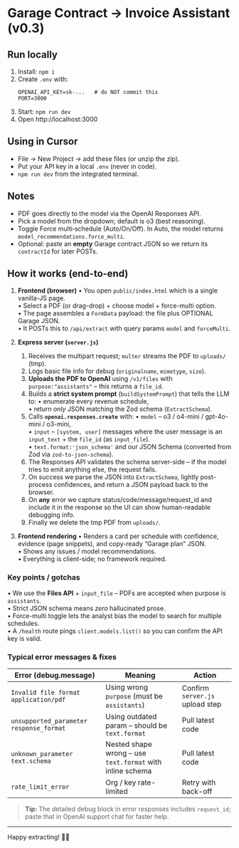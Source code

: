 # Garage Contract → Invoice Assistant (v0.3)

## Run locally
1) Install: `npm i`
2) Create `.env` with:
   ```
   OPENAI_API_KEY=sk-...   # do NOT commit this
   PORT=3000
   ```
3) Start: `npm run dev`
4) Open http://localhost:3000

## Using in Cursor
- File → New Project → add these files (or unzip the zip).
- Put your API key in a local `.env` (never in code).
- `npm run dev` from the integrated terminal.

## Notes
- PDF goes directly to the model via the OpenAI Responses API.
- Pick a model from the dropdown; default is o3 (best reasoning).
- Toggle Force multi‑schedule (Auto/On/Off). In Auto, the model returns `model_recommendations.force_multi`.
- Optional: paste an **empty** Garage contract JSON so we return its `contractId` for later POSTs.

## How it works (end-to-end)

1. **Frontend (browser)**
   • You open `public/index.html` which is a single vanilla-JS page.  
   • Select a PDF (or drag-drop) + choose model + force-multi option.  
   • The page assembles a `FormData` payload: the file plus OPTIONAL Garage JSON.  
   • It POSTs this to `/api/extract` with query params `model` and `forceMulti`.

2. **Express server (`server.js`)**
   1. Receives the multipart request; `multer` streams the PDF to `uploads/` (tmp).  
   2. Logs basic file info for debug (`originalname`, `mimetype`, `size`).  
   3. **Uploads the PDF to OpenAI** using `/v1/files` with `purpose:"assistants"` – this returns a `file_id`.
   4. Builds a **strict system prompt** (`buildSystemPrompt`) that tells the LLM to:
      • enumerate every revenue schedule,  
      • return *only* JSON matching the Zod schema (`ExtractSchema`).
   5. Calls **`openai.responses.create`** with:
      • `model` – o3 / o4-mini / gpt-4o-mini / o3-mini,  
      • `input` – `[system, user]` messages where the user message is an `input_text` + the `file_id` (as `input_file`).  
      • `text.format:'json_schema'` and our JSON Schema (converted from Zod via `zod-to-json-schema`).  
   6. The Responses API validates the schema server-side – if the model tries to emit anything else, the request fails.
   7. On success we parse the JSON into `ExtractSchema`, lightly post-process confidences, and return a JSON payload back to the browser.
   8. On **any** error we capture status/code/message/request_id and include it in the response so the UI can show human-readable debugging info.
   9. Finally we delete the tmp PDF from `uploads/`.

3. **Frontend rendering**
   • Renders a card per schedule with confidence, evidence (page snippets), and copy-ready “Garage plan” JSON.  
   • Shows any issues / model recommendations.  
   • Everything is client-side; no framework required.

### Key points / gotchas

• We use the **Files API** + `input_file` – PDFs are accepted when purpose is `assistants`.  
• Strict JSON schema means *zero* hallucinated prose.  
• Force-multi toggle lets the analyst bias the model to search for multiple schedules.  
• A `/health` route pings `client.models.list()` so you can confirm the API key is valid.

### Typical error messages & fixes

| Error (debug.message) | Meaning | Action |
|-----------------------|---------|--------|
| `Invalid file format application/pdf` | Using wrong `purpose` (must be `assistants`) | Confirm `server.js` upload step |
| `unsupported_parameter response_format` | Using outdated param – should be `text.format` | Pull latest code |
| `unknown_parameter text.schema` | Nested shape wrong – use `text.format` with inline schema | Pull latest code |
| `rate_limit_error` | Org / key rate-limited | Retry with back-off |

> **Tip:** The detailed debug block in error responses includes `request_id`; paste that in OpenAI support chat for faster help.

---
Happy extracting! 🚗💸

